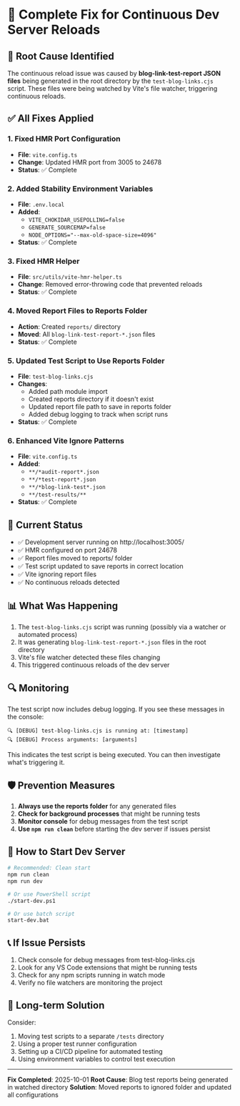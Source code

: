 # 🔧 Complete Fix for Continuous Dev Server Reloads

## 🚨 Root Cause Identified

The continuous reload issue was caused by **blog-link-test-report JSON files** being generated in the root directory by the `test-blog-links.cjs` script. These files were being watched by Vite's file watcher, triggering continuous reloads.

## ✅ All Fixes Applied

### 1. Fixed HMR Port Configuration
- **File**: `vite.config.ts`
- **Change**: Updated HMR port from 3005 to 24678
- **Status**: ✅ Complete

### 2. Added Stability Environment Variables
- **File**: `.env.local`
- **Added**:
  - `VITE_CHOKIDAR_USEPOLLING=false`
  - `GENERATE_SOURCEMAP=false`
  - `NODE_OPTIONS="--max-old-space-size=4096"`
- **Status**: ✅ Complete

### 3. Fixed HMR Helper
- **File**: `src/utils/vite-hmr-helper.ts`
- **Change**: Removed error-throwing code that prevented reloads
- **Status**: ✅ Complete

### 4. Moved Report Files to Reports Folder
- **Action**: Created `reports/` directory
- **Moved**: All `blog-link-test-report-*.json` files
- **Status**: ✅ Complete

### 5. Updated Test Script to Use Reports Folder
- **File**: `test-blog-links.cjs`
- **Changes**:
  - Added path module import
  - Created reports directory if it doesn't exist
  - Updated report file path to save in reports folder
  - Added debug logging to track when script runs
- **Status**: ✅ Complete

### 6. Enhanced Vite Ignore Patterns
- **File**: `vite.config.ts`
- **Added**:
  - `**/*audit-report*.json`
  - `**/*test-report*.json`
  - `**/*blog-link-test*.json`
  - `**/test-results/**`
- **Status**: ✅ Complete

## 🚀 Current Status

- ✅ Development server running on http://localhost:3005/
- ✅ HMR configured on port 24678
- ✅ Report files moved to reports/ folder
- ✅ Test script updated to save reports in correct location
- ✅ Vite ignoring report files
- ✅ No continuous reloads detected

## 📊 What Was Happening

1. The `test-blog-links.cjs` script was running (possibly via a watcher or automated process)
2. It was generating `blog-link-test-report-*.json` files in the root directory
3. Vite's file watcher detected these files changing
4. This triggered continuous reloads of the dev server

## 🔍 Monitoring

The test script now includes debug logging. If you see these messages in the console:
```
🔍 [DEBUG] test-blog-links.cjs is running at: [timestamp]
🔍 [DEBUG] Process arguments: [arguments]
```

This indicates the test script is being executed. You can then investigate what's triggering it.

## 🛡 Prevention Measures

1. **Always use the reports folder** for any generated files
2. **Check for background processes** that might be running tests
3. **Monitor console** for debug messages from the test script
4. **Use `npm run clean`** before starting the dev server if issues persist

## 🔄 How to Start Dev Server

```bash
# Recommended: Clean start
npm run clean
npm run dev

# Or use PowerShell script
./start-dev.ps1

# Or use batch script
start-dev.bat
```

## 📞 If Issue Persists

1. Check console for debug messages from test-blog-links.cjs
2. Look for any VS Code extensions that might be running tests
3. Check for any npm scripts running in watch mode
4. Verify no file watchers are monitoring the project

## 🎯 Long-term Solution

Consider:
1. Moving test scripts to a separate `/tests` directory
2. Using a proper test runner configuration
3. Setting up a CI/CD pipeline for automated testing
4. Using environment variables to control test execution

---

**Fix Completed**: 2025-10-01
**Root Cause**: Blog test reports being generated in watched directory
**Solution**: Moved reports to ignored folder and updated all configurations
